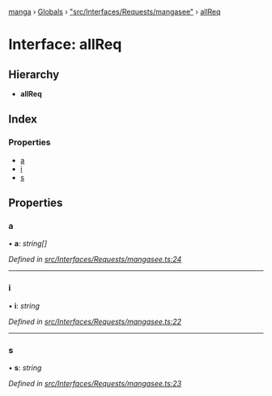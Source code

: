 [manga](../README.md) › [Globals](../globals.md) › ["src/Interfaces/Requests/mangasee"](../modules/_src_interfaces_requests_mangasee_.md) › [allReq](_src_interfaces_requests_mangasee_.allreq.md)

# Interface: allReq

## Hierarchy

* **allReq**

## Index

### Properties

* [a](_src_interfaces_requests_mangasee_.allreq.md#a)
* [i](_src_interfaces_requests_mangasee_.allreq.md#i)
* [s](_src_interfaces_requests_mangasee_.allreq.md#s)

## Properties

###  a

• **a**: *string[]*

*Defined in [src/Interfaces/Requests/mangasee.ts:24](https://github.com/tushar1210/manga-node/blob/6d10892/src/Interfaces/Requests/mangasee.ts#L24)*

___

###  i

• **i**: *string*

*Defined in [src/Interfaces/Requests/mangasee.ts:22](https://github.com/tushar1210/manga-node/blob/6d10892/src/Interfaces/Requests/mangasee.ts#L22)*

___

###  s

• **s**: *string*

*Defined in [src/Interfaces/Requests/mangasee.ts:23](https://github.com/tushar1210/manga-node/blob/6d10892/src/Interfaces/Requests/mangasee.ts#L23)*
